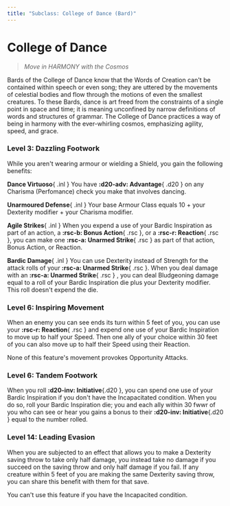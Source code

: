 ```yaml
---
title: "Subclass: College of Dance (Bard)"
---
```


<p style="display:none">
Move in HARMONY with the Cosmos
</p>

# College of Dance

> *Move in HARMONY with the Cosmos*

Bards of the College of Dance know that the Words of Creation can't be contained within speech or even song; they are uttered by the movements of celestial bodies and flow through the motions of even the smallest creatures. To these Bards, dance is art freed from the constraints of a single point in space and time; it is meaning unconfined by narrow definitions of words and structures of grammar. The College of Dance practices a way of being in harmony with the ever-whirling cosmos, emphasizing agility, speed, and grace.

### Level 3: Dazzling Footwork

While you aren't wearing armour or wielding a Shield, you gain the following benefits:

**Dance Virtuoso**{ .inl } You have **:d20-adv: Advantage**{ .d20 } on any Charisma (Perfomance) check you make that involves dancing.

**Unarmoured Defense**{ .inl } Your base Armour Class equals 10 + your Dexterity modifier + your Charisma modifier.

**Agile Strikes**{ .inl } When you expend a use of your Bardic Inspiration as part of an action, a **:rsc-b: Bonus Action**{ .rsc }, or a **:rsc-r: Reaction**{ .rsc }, you can make one **:rsc-a: Unarmed Strike**{ .rsc } as part of that action, Bonus Action, or Reaction.
 
**Bardic Damage**{ .inl } You can use Dexterity instead of Strength for the attack rolls of your **:rsc-a: Unarmed Strike**{ .rsc }. When you deal damage with an **:rsc-a: Unarmed Strike**{ .rsc } , you can deal Bludgeoning damage equal to a roll of your Bardic Inspiration die plus your Dexterity modifier. This roll doesn't expend the die.

### Level 6: Inspiring Movement

When an enemy you can see ends its turn within 5 feet of you, you can use your **:rsc-r: Reaction**{ .rsc } and expend one use of your Bardic Inspiration to move up to half your Speed. Then one ally of your choice within 30 feet of you can also move up to half their Speed using their Reaction.

None of this feature's movement provokes Opportunity Attacks.

### Level 6: Tandem Footwork

When you roll **:d20-inv: Initiative**{.d20 }, you can spend one use of your Bardic Inspiration if you don't have the Incapacitated condition. When you do so, roll your Bardic Inspiration die; you and each ally within 30 fwwr of you who can see or hear you gains a bonus to their **:d20-inv: Initiative**{.d20 } equal to the number rolled.

### Level 14: Leading Evasion

When you are subjected to an effect that allows you to make a Dexterity saving throw to take only half damage, you instead take no damage if you succeed on the saving throw and only half damage if you fail. If any creature within 5 feet of you are making the same Dexterity saving throw, you can share this benefit with them for that save.

You can't use this feature if you have the Incapacited condition.
